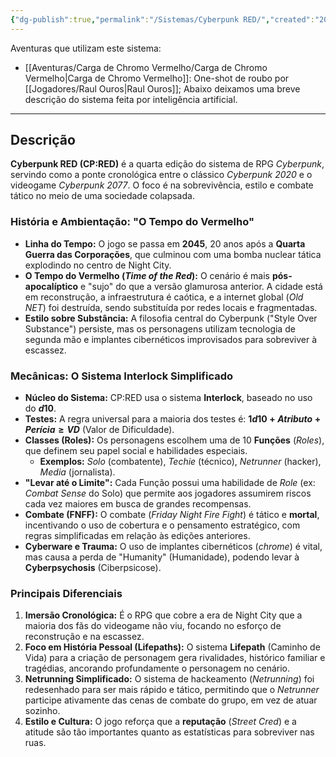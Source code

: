 ```yaml
---
{"dg-publish":true,"permalink":"/Sistemas/Cyberpunk RED/","created":"2025-10-13T17:42:06.444-03:00"}
---
```


Aventuras que utilizam este sistema:
- [[Aventuras/Carga de Chromo Vermelho/Carga de Chromo Vermelho\|Carga de Chromo Vermelho]]: One-shot de roubo por [[Jogadores/Raul Ouros\|Raul Ouros]];
Abaixo deixamos uma breve descrição do sistema feita por inteligência artificial. 

---
## Descrição

**Cyberpunk RED (CP:RED)** é a quarta edição do sistema de RPG *Cyberpunk*, servindo como a ponte cronológica entre o clássico *Cyberpunk 2020* e o videogame *Cyberpunk 2077*. O foco é na sobrevivência, estilo e combate tático no meio de uma sociedade colapsada.

### História e Ambientação: "O Tempo do Vermelho"

* **Linha do Tempo:** O jogo se passa em **2045**, 20 anos após a **Quarta Guerra das Corporações**, que culminou com uma bomba nuclear tática explodindo no centro de Night City.
* **O Tempo do Vermelho (*Time of the Red*):** O cenário é mais **pós-apocalíptico** e "sujo" do que a versão glamurosa anterior. A cidade está em reconstrução, a infraestrutura é caótica, e a internet global (*Old NET*) foi destruída, sendo substituída por redes locais e fragmentadas.
* **Estilo sobre Substância:** A filosofia central do Cyberpunk ("Style Over Substance") persiste, mas os personagens utilizam tecnologia de segunda mão e implantes cibernéticos improvisados para sobreviver à escassez.

### Mecânicas: O Sistema Interlock Simplificado

* **Núcleo do Sistema:** CP:RED usa o sistema **Interlock**, baseado no uso do **$d10$**.
* **Testes:** A regra universal para a maioria dos testes é: **$1d10 + Atributo + Perícia \geq VD$** (Valor de Dificuldade).
* **Classes (Roles):** Os personagens escolhem uma de 10 **Funções** (*Roles*), que definem seu papel social e habilidades especiais.
    * **Exemplos:** *Solo* (combatente), *Techie* (técnico), *Netrunner* (hacker), *Media* (jornalista).
* **"Levar até o Limite":** Cada Função possui uma habilidade de *Role* (ex: *Combat Sense* do Solo) que permite aos jogadores assumirem riscos cada vez maiores em busca de grandes recompensas.
* **Combate (FNFF):** O combate (*Friday Night Fire Fight*) é tático e **mortal**, incentivando o uso de cobertura e o pensamento estratégico, com regras simplificadas em relação às edições anteriores.
* **Cyberware e Trauma:** O uso de implantes cibernéticos (*chrome*) é vital, mas causa a perda de "Humanity" (Humanidade), podendo levar à **Cyberpsychosis** (Ciberpsicose).

### Principais Diferenciais

1.  **Imersão Cronológica:** É o RPG que cobre a era de Night City que a maioria dos fãs do videogame não viu, focando no esforço de reconstrução e na escassez.
2.  **Foco em História Pessoal (Lifepaths):** O sistema **Lifepath** (Caminho de Vida) para a criação de personagem gera rivalidades, histórico familiar e tragédias, ancorando profundamente o personagem no cenário.
3.  **Netrunning Simplificado:** O sistema de hackeamento (*Netrunning*) foi redesenhado para ser mais rápido e tático, permitindo que o *Netrunner* participe ativamente das cenas de combate do grupo, em vez de atuar sozinho.
4.  **Estilo e Cultura:** O jogo reforça que a **reputação** (*Street Cred*) e a atitude são tão importantes quanto as estatísticas para sobreviver nas ruas.